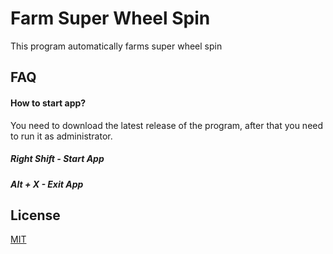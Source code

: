 # Farm Super Wheel Spin

This program automatically farms super wheel spin

## FAQ

#### How to start app?

You need to download the latest release of the program, after that you need to run it as administrator.
##### Right Shift - Start App
##### Alt + X - Exit App

## License

[MIT](https://choosealicense.com/licenses/mit/)

